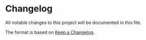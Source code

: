 # Changelog

All notable changes to this project will be documented in this file.

The format is based on [Keep a Changelog](http://keepachangelog.com/).